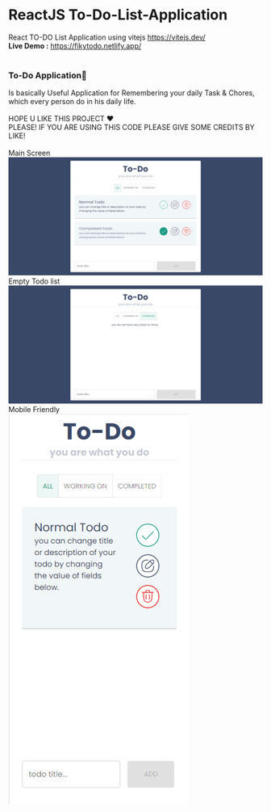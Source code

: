 # ReactJS To-Do-List-Application
React TO-DO List Application using vitejs https://vitejs.dev/
<br>
<b>Live Demo :</b> https://fikytodo.netlify.app/
<br>
<br>
### To-Do Application📝
Is basically Useful Application for Remembering your daily Task & Chores, which every person do in his daily life.
<br><br>
HOPE U LIKE THIS PROJECT ♥
<br>
PLEASE! IF YOU ARE USING THIS CODE PLEASE GIVE SOME CREDITS BY LIKE!
<br><br>
Main Screen<br>
<img src="https://github.com/elfiky1995/Todo-List-React-Js/blob/main/screens/main.png?raw=true" alt="main screen" title="main screen">
Empty Todo list<br>
<img src="https://github.com/elfiky1995/Todo-List-React-Js/blob/main/screens/empty.png?raw=true" alt="main screen" title="main screen">
Mobile Friendly<br>
<img src="https://github.com/elfiky1995/Todo-List-React-Js/blob/main/screens/mobile.png?raw=true" alt="main screen" title="main screen">
